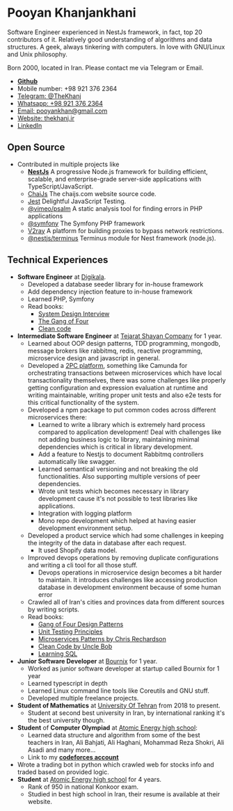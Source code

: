 # Pooyan Khanjankhani

Software Engineer experienced in NestJs framework, in fact, top 20 contributors
of it. Relatively good understanding of algorithms and data structures. A geek,
always tinkering with computers. In love with GNU/Linux and Unix philosophy.

Born 2000, located in Iran.
Please contact me via Telegram or Email.

- [**Github**](https://github.com/thekhanj)
- Mobile number: +98 921 376 2364
- [Telegram: @TheKhanj](https://t.me/thekhanj)
- [Whatsapp: +98 921 376 2364](https://wa.me/989213762364)
- [Email: pooyankhan@gmail.com](mailto:pooyankhan@gmail.com)
- [Website: thekhanj.ir](https://thekhanj.ir)
- [LinkedIn](https://www.linkedin.com/in/pooyan-khanjankhani-a50459177/)

## Open Source
- Contributed in multiple projects like
  - [**NestJs**](https://github.com/nestjs/nest/graphs/contributors) A progressive Node.js framework for building efficient, scalable, and enterprise-grade server-side applications with TypeScript/JavaScript.
  - [ChaiJs](https://github.com/chaijs/chaijs.github.io/) The chaijs.com website source code.
  - [Jest](https://github.com/facebook/jest/) Delightful JavaScript Testing.
  - [@vimeo/psalm](https://github.com/vimeo/psalm/) A static analysis tool for finding errors in PHP applications
  - [@symfony](https://github.com/symfony/symfony/) The Symfony PHP framework
  - [V2ray](https://github.com/v2ray/v2ray-core/) A platform for building proxies to bypass network restrictions.
  - [@nestjs/terminus](https://github.com/nestjs/terminus/) Terminus module for Nest framework (node.js).

## Technical Experiences
- **Software Engineer** at [Digikala](https://www.linkedin.com/company/digikala/?originalSubdomain=ir).
  - Developed a database seeder library for in-house framework
  - Add dependency injection feature to in-house framework
  - Learned PHP, Symfony
  - Read books:
    - [System Design Interview](https://www.amazon.com/System-Design-Interview-insiders-Second/dp/B08CMF2CQF)
    - [The Gang of Four](https://www.amazon.com/Design-Patterns-Object-Oriented-Addison-Wesley-Professional-ebook/dp/B000SEIBB8)
    - [Clean code]([https://www.amazon.com/Design-Patterns-Object-Oriented-Addison-Wesley-Professional-ebook/dp/B000SEIBB8](https://www.amazon.com/Clean-Code-Handbook-Software-Craftsmanship/dp/0132350882))
- **Intermediate Software Engineer** at [Tejarat Shayan Company](https://tejaratshayan.com/) for 1 year.
  - Learned about OOP design patterns, TDD programming, mongodb, message brokers like rabbitmq, redis, reactive programming, microservice design and javascript in general.
  - Developed a [2PC platform](https://github.com/thekhanj/2pc-platform), something like Camunda for orchestrating transactions between microservices which have local transactionality themselves, there was some challenges like properly getting configuration and expression evaluation at runtime and writing maintainable, writing proper unit tests and also e2e tests for this critical functionality of the system.
  - Developed a npm package to put common codes across different microservices there:
    - Learned to write a library which is extremely hard process compared to application development! Deal with challenges like not adding business logic to library, maintaining minimal dependencies which is critical in library development.
    - Add a feature to Nestjs to document Rabbitmq controllers automatically like swagger.
    - Learned semantical versioning and not breaking the old functionalities. Also supporting multiple versions of peer dependencies.
    - Wrote unit tests which becomes necessary in library development cause it's not possible to test libraries like applications.
    - Integration with logging platform
    - Mono repo development which helped at having easier development environment setup.
  - Developed a product service which had some challenges in keeping the integrity of the data in database after each request.
    - It used Shopify data model.
  - Improved devops operations by removing duplicate configurations and writing a cli tool for all those stuff.
    - Devops operations in microservice design becomes a bit harder to maintain. It introduces challenges like accessing production database in development environment because of some human error
  - Crawled all of Iran's cities and provinces data from different sources by writing scripts.
  - Read books:
    - [Gang of Four Design Patterns](https://www.digitalocean.com/community/tutorials/gangs-of-four-gof-design-patterns)
    - [Unit Testing Principles](https://www.manning.com/books/unit-testing)
    - [Microservices Patterns by Chris Rechardson](https://microservices.io/book)
    - [Clean Code by Uncle Bob](https://www.amazon.com/Clean-Code-Handbook-Software-Craftsmanship/dp/0132350882)
    - [Learning SQL](https://www.amazon.com/Learning-SQL-Alan-Beaulieu/dp/0596007272?source=ps-sl-shoppingads-lpcontext&ref_=fplfs&psc=1&smid=A3S9C1H7FAXDHK)
- **Junior Software Developer** at [Bournix](https://ir.linkedin.com/company/bournix) for 1 year.
  - Worked as junior software developer at startup called Bournix for 1 year
  - Learned typescript in depth
  - Learned Linux command line tools like Coreutils and GNU stuff.
  - Developed multiple freelance projects.
- **Student of Mathematics** at [University Of Tehran](https://www.linkedin.com/school/university-of-tehran/?originalSubdomain=ir) from 2018 to present.
  - Student at second best university in Iran, by international ranking it's the best university though.
- **Student** of **Computer Olympiad** at [Atomic Energy high school](http://www.aehighschool.com/):
  - Learned data structure and algorithm from some of the best teachers in Iran, Ali Bahjati, Ali Haghani, Mohammad Reza Shokri, Ali Asadi and many more...
  - Link to my [**codeforces account**](https://codeforces.com/profile/Khanj)
- Wrote a trading bot in python which crawled web for stocks info and traded based on provided logic.
- **Student** at [Atomic Energy high school](http://www.aehighschool.com/) for 4 years.
  - Rank of 950 in national Konkoor exam.
  - Studied in best high school in Iran, their resume is available at their website.
